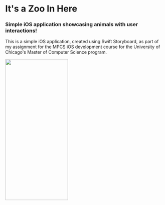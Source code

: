 # It's a Zoo In Here
### Simple iOS application showcasing animals with user interactions!

This is a simple iOS application, created using Swift Storyboard, as part of my assignment for the MPCS iOS development course for
the University of Chicago's Master of Computer Science program.

<img src="https://github.com/h228zhou/It-s-A-Zoo-In-Here/assets/86683428/b48dd3ce-06b0-4bbf-af2a-7a7ab618ede7" width="200" height="450" />
